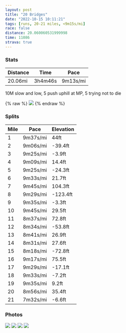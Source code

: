 ```yaml
---
layout: post
title: "20 Bridges"
date: "2022-10-15 10:11:21"
tags: [runs, 20-21 miles, <9m15s/mi]
race: false
distance: 20.060060531999998
time: 11086
strava: true
---
```


### Stats

| Distance | Time | Pace |
|----------|------|------|
|20.06mi|3h4m46s|9m13s/mi|

10M slow and low, 5 push uphill at MP, 5 trying not to die

{% raw %}
<img src='https://maps.googleapis.com/maps/api/staticmap?maptype=roadmap&path=enc:gu~wFpuhbMjAkCJcAw@MGkAeAw@ScB]c@{A[cWgP}BuBeK}Gu@kBLgBfDqJx@sD\sDrFkQbHaNC[t@p@cEdK}@r@iAAeAqA}@kEC}CdAwGtAmD`EiF`FkKvBqDs@eCkA{Aa@eBiDmDeFuIq@t@aBpAaCiBlAoEXBxFsMv@NdAnBcBnDYvAsAdB_@nApAxDpBxEvEnFhA~Cd@TjAxBrIrK~JrIXh@j@pEh@pA\PdAsAjAJ|CxCn@jArDhBl@hA|@IjDpAlC\nEIrEy@f@y@zCoBzBeC~CUhA~BXr@FxD~B|BpAtDzA|ARrC_@pAgAx@gDrEw@lDm@fAXjC@lBy@~GKfDoC`EuA`@wAU}AiBwAy@uBQmE{D}BgAiEoEqGgFyBcFo@{CjAmGEkGl@_B~@\ZuA\IpKrJnBpE|@Fz@xAn@D`@f@dDGjEd@|AUjM{GzHcHfJsGd@AjIgFjAgB`GsDvE_FjHsLqArAoHfM{DhCVdAjBnCnLxIXA`DwDrM`JzJrHlGfGhFbDUnAz@c@|D|Bb@zAe@`BRX|CrBhAMpDhBZbA~@j@Xt@rBnA|CpDlAi@pA`A``@|\pEhG|Ax@ZeC|AuB_A|DQrAaDzHgDlL{HlUi@|@_@jB_@b@cBxHwGtOyEnQmCjHi@zCwB`E[hAmA`GkBpBy@|CiB_Aq@`@gCfIMzAmAfBaAhDa@d@_@~BsAbCg@~DmBpFk@hCqAlByB}@cADmD_CkAOg@k@YXBj@`GdEPpAOZuBnAcDBkEqAy@aAgB}DaEgCsDyGiA{@qCm@iCzAsAG{CcCqCyFsC@sEuAeFiC_FsFqGoD}@iAq@kBa@qC\cFm@eCu[cTeBq@eDLcCg@qAX_BdAuBIoDwB}HwIwEF}EiA}DiGw@Lc@nAJpAhA~B?n@[rA}APcFeE{CoAu@HaCvCq@jCmAtI`ArC~@`@bACl@cAb@cCdAmA`BIhCy@xBj@vAjB`BbGn@r@vCjBz@fEvB`E~JrFnAnBPdAn@r@fEd@|Ah@hA|AdAnEvDdF~DbBhCUdC{@jBBtEjD~CtF~Ad@pFVlGvIFM~CbDxCrGbBlBxB`@fG]xB`@nAdBZdCx@bAvDdCzEnAxChChFnIvCbCbCR`BwAzAkCbAyCj@sDQaBy@iAsFqC{DkEUkABcAfAeF?{AuAsCeDiBiCmFq@{@qEgB_DfAmBGoCgC_@uAuA_C_DCeJyCmAaAsC_EgJgFu@cBs@iFJoFMw@w@gAaRmLmIuFgAYkDB&key=AIzaSyC1MId7bFpkLXNAaYhBSTb8jLyiSqzbDtM&size=800x800&markers=color:yellow|label:S|40.7946,-73.94153&markers=color:green|label:F|40.78786,-73.95704999999997'>
{% endraw %}

### Splits

| Mile | Pace | Elevation |
|------|------|-----------|
|1|9m37s/mi|44ft|
|2|9m06s/mi|-39.4ft|
|3|9m25s/mi|-3.9ft|
|4|9m09s/mi|14.4ft|
|5|9m25s/mi|-24.3ft|
|6|9m33s/mi|21.7ft|
|7|9m45s/mi|104.3ft|
|8|9m29s/mi|-123.4ft|
|9|9m35s/mi|-3.3ft|
|10|9m45s/mi|29.5ft|
|11|8m37s/mi|72.8ft|
|12|8m34s/mi|-53.8ft|
|13|8m41s/mi|26.9ft|
|14|8m31s/mi|27.6ft|
|15|8m18s/mi|-72.8ft|
|16|9m17s/mi|75.5ft|
|17|9m29s/mi|-17.1ft|
|18|9m33s/mi|-7.2ft|
|19|9m35s/mi|9.2ft|
|20|8m56s/mi|35.4ft|
|21|7m32s/mi|-6.6ft|

### Photos
<img src='https://dgtzuqphqg23d.cloudfront.net/V2ozJDi9EOl8Wdk8YWmh6X4Dgq4mfUV5nLRs1NdLR1U-768x576.jpg'>

<img src='https://dgtzuqphqg23d.cloudfront.net/M8tt3tgIe01UJwxuzlqGEzZdJ_lqjCKrzYXL4T2r21U-768x576.jpg'>

<img src='https://dgtzuqphqg23d.cloudfront.net/CTJaN0KIx47qGsVQF7Aq01giugx7EMG0s-AYNYtzJCo-576x768.jpg'>

<img src='https://dgtzuqphqg23d.cloudfront.net/PHjmBzDPbJLeFAiUGlI8IDv0TNKWfLneXPZ0VtYmKsQ-576x768.jpg'>
